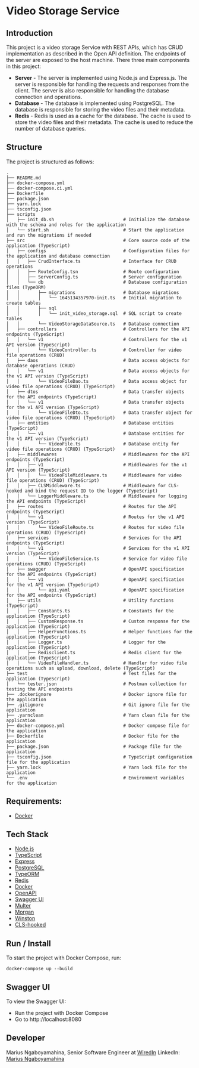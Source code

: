 # Video Storage Service

## Introduction
This project is a video storage Service with REST APIs, which has CRUD implementation as described in the Open API definition. The endpoints of the server are exposed to the host machine.
There three main components in this project:
- **Server** - The server is implemented using Node.js and Express.js. The server is responsible for handling the requests and responses from the client. The server is also responsible for handling the database connection and operations.
- **Database** - The database is implemented using PostgreSQL. The database is responsible for storing the video files and their metadata.
- **Redis** - Redis is used as a cache for the database. The cache is used to store the video files and their metadata. The cache is used to reduce the number of database queries.

## Structure

The project is structured as follows:

```
.
├── README.md
├── docker-compose.yml
├── docker-compose.ci.yml
├── Dockerfile
├── package.json
├── yarn.lock
├── tsconfig.json
├── scripts
│   ├── init_db.sh                          # Initialize the database with the schema and roles for the application
│   └── start.sh                            # Start the application and run the migrations if needed
├── src                                     # Core source code of the application (TypeScript)
│   ├── configs                             # Configuration files for the application and database connection
│   │   ├── CrudInterface.ts                # Interface for CRUD operations
│   │   ├── RouteConfig.tsn                 # Route configuration
│   │   ├── ServerConfig.ts                 # Server configuration
│   │   └── db                              # Database configuration files (TypeORM)
│   │       ├── migrations                  # Database migrations
│   │       │   └── 1645134357970-init.ts   # Initial migration to create tables
│   │       ├── sql
│   │       │   └── init_video_storage.sql  # SQL script to create tables
│   │       └── VideoStorageDataSource.ts   # Database connection
│   ├── controllers                         # Controllers for the API endpoints (TypeScript)
│   │   └── v1                              # Controllers for the v1 API version (TypeScript)
│   │       └── VideoController.ts          # Controller for video file operations (CRUD)
│   ├── daos                                # Data access objects for database operations (CRUD)
│   │   └── v1                              # Data access objects for the v1 API version (TypeScript)
│   │       └── VideoFileDao.ts             # Data access object for video file operations (CRUD) (TypeScript)
│   ├── dtos                                # Data transfer objects for the API endpoints (TypeScript)
│   │   └── v1                              # Data transfer objects for the v1 API version (TypeScript)
│   │       └── VideoFileDto.ts             # Data transfer object for video file operations (CRUD) (TypeScript)
│   ├── entities                            # Database entities (TypeScript)
│   │   └── v1                              # Database entities for the v1 API version (TypeScript)
│   │       └── VideoFile.ts                # Database entity for video file operations (CRUD) (TypeScript)
│   ├── middlewares                         # Middlewares for the API endpoints (TypeScript)
│   │   ├── v1                              # Middlewares for the v1 API version (TypeScript)
│   │   │   └── VideoFileMiddleware.ts      # Middleware for video file operations (CRUD) (TypeScript)
│   │   ├── CLSMiddleware.ts                # Middleware for CLS-hooked and bind the request ID to the logger (TypeScript)
│   │   └── LoggerMiddleware.ts             # Middleware for logging the API endpoints (TypeScript)
│   ├── routes                              # Routes for the API endpoints (TypeScript)
│   │   └── v1                              # Routes for the v1 API version (TypeScript)
│   │       └── VideoFileRoute.ts           # Routes for video file operations (CRUD) (TypeScript)
│   ├── services                            # Services for the API endpoints (TypeScript)
│   │   └── v1                              # Services for the v1 API version (TypeScript)
│   │       └── VideoFileService.ts         # Service for video file operations (CRUD) (TypeScript)
│   ├── swagger                             # OpenAPI specification for the API endpoints (TypeScript)
│   │   └── v1                              # OpenAPI specification for the v1 API version (TypeScript)
│   │       └── api.yaml                    # OpenAPI specification for the API endpoints (TypeScript)
│   ├── utils                               # Utility functions (TypeScript)
│   │   ├── Constants.ts                    # Constants for the application (TypeScript)
│   │   ├── CustomResponse.ts               # Custom response for the application (TypeScript)
│   │   ├── HelperFunctions.ts              # Helper functions for the application (TypeScript)
│   │   ├── Logger.ts                       # Logger for the application (TypeScript)
│   │   ├── Redisclient.ts                  # Redis client for the application (TypeScript)
│   │   └── VideoFileHandler.ts             # Handler for video file operations such as upload, download, delete (TypeScript)                                              
├── test                                    # Test files for the application (TypeScript)
│   └── tester.json                         # Postman collection for testing the API endpoints
├── .dockerignore                           # Docker ignore file for the application
├── .gitignore                              # Git ignore file for the application
├── .yarnclean                              # Yarn clean file for the application
├── docker-compose.yml                      # Docker compose file for the application
├── Dockerfile                              # Docker file for the application
├── package.json                            # Package file for the application
├── tsconfig.json                           # TypeScript configuration file for the application
├── yarn.lock                               # Yarn lock file for the application
└── .env                                    # Environment variables for the application

```

## Requirements:
- [Docker](https://docs.docker.com/get-docker/)

## Tech Stack
- [Node.js](https://nodejs.org/en/)
- [TypeScript](https://www.typescriptlang.org/)
- [Express](https://expressjs.com/)
- [PostgreSQL](https://www.postgresql.org/)
- [TypeORM](https://typeorm.io/#/)
- [Redis](https://redis.io/)
- [Docker](https://www.docker.com/)
- [OpenAPI](https://swagger.io/specification/)
- [Swagger UI](https://swagger.io/tools/swagger-ui/)
- [Multer](https://www.npmjs.com/package/multer)
- [Morgan](https://www.npmjs.com/package/morgan)
- [Winston](https://www.npmjs.com/package/winston)
- [CLS-hooked](https://www.npmjs.com/package/cls-hooked)

## Run / Install

To start the project with Docker Compose, run:

```shell
docker-compose up --build
```

## Swagger UI

To view the Swagger UI:

- Run the project with Docker Compose
- Go to http://localhost:8080

## Developer
Marius Ngaboyamahina, Senior Software Engineer at [WiredIn](https://wiredin.rw/)
LinkedIn: [Marius Ngaboyamahina](https://www.linkedin.com/in/ntezi/)

